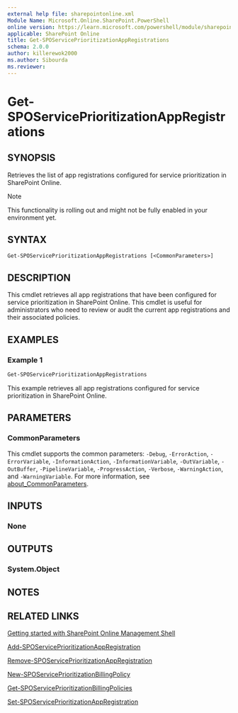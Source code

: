 ```yaml
---
external help file: sharepointonline.xml
Module Name: Microsoft.Online.SharePoint.PowerShell
online version: https://learn.microsoft.com/powershell/module/sharepoint-online/Get-SPOServicePrioritizationAppRegistrations
applicable: SharePoint Online
title: Get-SPOServicePrioritizationAppRegistrations
schema: 2.0.0
author: killerewok2000
ms.author: Sibourda
ms.reviewer:
---
```


# Get-SPOServicePrioritizationAppRegistrations

## SYNOPSIS
Retrieves the list of app registrations configured for service prioritization in SharePoint Online.
> [!NOTE]
> This functionality is rolling out and might not be fully enabled in your environment yet.

## SYNTAX

```
Get-SPOServicePrioritizationAppRegistrations [<CommonParameters>]
```

## DESCRIPTION
This cmdlet retrieves all app registrations that have been configured for service prioritization in SharePoint Online. This cmdlet is useful for administrators who need to review or audit the current app registrations and their associated policies.

## EXAMPLES

### Example 1
```powershell
Get-SPOServicePrioritizationAppRegistrations
```
This example retrieves all app registrations configured for service prioritization in SharePoint Online.

## PARAMETERS

### CommonParameters
This cmdlet supports the common parameters: `-Debug`, `-ErrorAction`, `-ErrorVariable`, `-InformationAction`, `-InformationVariable`, `-OutVariable`, `-OutBuffer`, `-PipelineVariable`, `-ProgressAction`, `-Verbose`, `-WarningAction`, and `-WarningVariable`. For more information, see [about_CommonParameters](/powershell/module/microsoft.powershell.core/about/about_commonparameters).

## INPUTS

### None

## OUTPUTS

### System.Object
## NOTES

## RELATED LINKS

[Getting started with SharePoint Online Management Shell](/powershell/sharepoint/sharepoint-online/connect-sharepoint-online)

[Add-SPOServicePrioritizationAppRegistration](./Add-SPOServicePrioritizationAppRegistration.md)

[Remove-SPOServicePrioritizationAppRegistration](./Remove-SPOServicePrioritizationAppRegistration.md)

[New-SPOServicePrioritizationBillingPolicy](./New-SPOServicePrioritizationBillingPolicy.md)

[Get-SPOServicePrioritizationBillingPolicies](./Get-SPOServicePrioritizationBillingPolicies.md)

[Set-SPOServicePrioritizationAppRegistration](./Set-SPOServicePrioritizationAppRegistration.md)